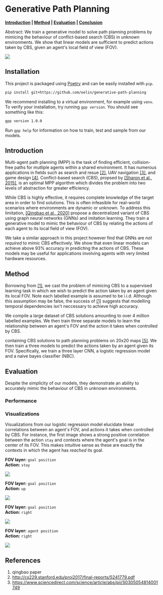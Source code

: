 # Generative Path Planning

**[Introduction](#introduction) | [Method](#method) | [Evaluation](#evaluation) | [Conclusion](#conclusion)**

Abstract: We train a generative model to solve path planning problems by mimicing the behaviour of conflict-based search (CBS) in unknown environments. We show that linear models are sufficient to predict actions taken by CBS, given an agent's local field of view (FOV).

![](https://github.com/oelin/generative-path-planning/blob/main/images/example.gif)


## Installation

This project is packaged using [Poetry](https://python-poetry.org/) and can be easily installed with `pip`.

```sh
pip install git+https://github.com/oelin/generative-path-planning
```

We recommend installing to a virtual environment, for example using `venv`. To verify your installation, try running `gpp version`. You should see something like this:

```sh
gpp version 1.0.0
```

Run `gpp help` for information on how to train, test and sample from our models.


## Introduction

Multi-agent path planning (MPP) is the task of finding efficient, collision-free paths for mutliple agents within a shared environment. It has numerous applications in fields such as search and resue [[2]](#references), UAV navigation [[3]](#references), and game design [[4]](#references). Conflict-based search (CBS), propsed by [[Sharon et al., 2015]](#references), is an optimal MPP algorithm which divides the problem into two levels of abstraction for greater efficiency.

While CBS is highly effective, it requires complete knowledge of the target area in order to find solutions. This is often infeasible for real-world scenarios where environments are dynamic or unknown. To address this limitation, [[Qingbao et al., 2020]](#references) propose a decentralized variant of CBS using graph neural networks (GNNs) and imitation learning. They train a generative model to mimic the behaviour of CBS by relating the actions of each agent to its local field of view (FOV).

We take a similar approach in this project however find that GNNs are *not required* to mimic CBS effecitvely. We show that even linear models can achieve above 93% accuracy in predicting the actions of CBS. These models may be useful for applications involving agents with very limited hardware resources.


## Method

Borrowing from [[1]](#references), we cast the problem of mimicing CBS to a supervised learning task in which we wish to predict the action taken by an agent given its local FOV. Note each labelled example is assumed to be i.i.d. Although this assumption may be false, the success of [[1]](#references) suggests that modelling temporal dependencies isn't neccessary to achieve high accuracy. 

We compile a large dataset of CBS solutions amounting to over 4 million labelled examples. We then train three separate models to learn the relationship between an agent's FOV and the action it takes when controlled by CBS.

containing CBS solutions to path planning problems on 20x20 maps [[5]](#references). We then train a three models to predict the actions taken by an agent given its FOV. Specifically, we train a three layer CNN, a logistic regression model and a naive bayes classifier (NBC).


## Evaluation

Despite the simplicity of our models, they demonstrate an ability to accurately mimic the behaviour of CBS in unknown environments. 

### Performance


### Visualizations 

Visualizations from our logistic regression model elucidate linear correlations between an agent's FOV, and actions it takes when controlled by CBS. For instance, the first image shows a strong positive correlation between the action `stay` and contexts where the agent's goal is in the center of its FOV. This makes intuitive sense as these are exactly the contexts in which the agent has *reached* its goal. 

**FOV layer:** `goal position`  
**Action:** `stay`

![](https://github.com/oelin/generative-path-planning/blob/main/images/features0.png)

**FOV layer:** `goal position`  
**Action:** `up`

![](https://github.com/oelin/generative-path-planning/blob/main/images/features1.png)

**FOV layer:** `goal position`  
**Action:** `right`

![](https://github.com/oelin/generative-path-planning/blob/main/images/features2.png)

**FOV layer:** `agent position`  
**Action:** `right`

![](https://github.com/oelin/generative-path-planning/blob/main/images/features3.png)



## References
1. qingbao paper
2. http://cs229.stanford.edu/proj2017/final-reports/5241779.pdf
3. https://www.sciencedirect.com/science/article/abs/pii/S0305054814001749


